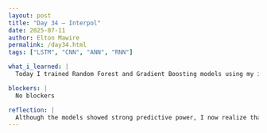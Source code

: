 ```yaml
---
layout: post
title: "Day 34 – Interpol"
date: 2025-07-11
author: Elton Mawire
permalink: /day34.html
tags: ["LSTM", "CNN", "ANN", "RNN"]

what_i_learned: |
  Today I trained Random Forest and Gradient Boosting models using my interpolated PM2.5 dataset, which includes features like AOD, temperature, humidity, and wind speed. Both models produced unexpectedly high performance scores, which made me question the validity of the results. I learned that when working with interpolated or smoothed data, it’s important to consider how that data might make it easier for models to find patterns that don't generalize to real-world situations. This led me to start thinking more critically about how data quality and preprocessing can influence model outcomes.

blockers: |
  No blockers

reflection: |
  Although the models showed strong predictive power, I now realize that high accuracy doesn’t always mean a model is reliable. When using interpolated datasets. Interpolation can introduce artificial smoothness or redundancy, which might lead to overfitting or learning patterns that wouldn’t exist in real, noisy observations. This experience taught me the importance of being skeptical of perfect-looking results and validating models on independent or non-interpolated data to truly assess performance.
---
```

